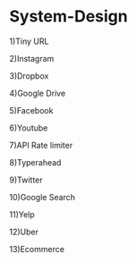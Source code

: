 # System-Design
1)Tiny URL

2)Instagram

3)Dropbox

4)Google Drive

5)Facebook

6)Youtube

7)API Rate limiter

8)Typerahead

9)Twitter

10)Google Search

11)Yelp

12)Uber

13)Ecommerce
